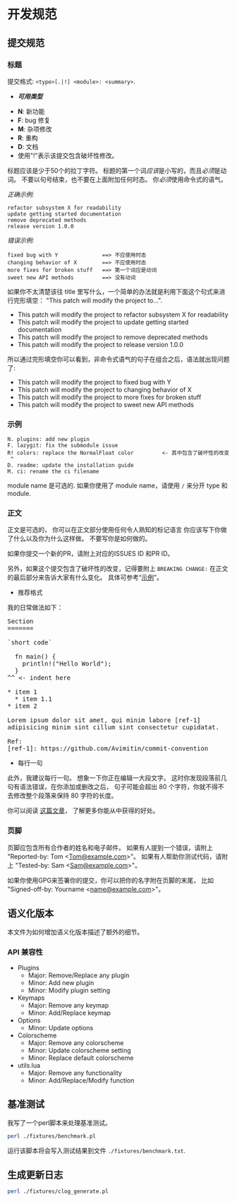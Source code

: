 # 开发规范

## 提交规范

### 标题

提交格式: `<type>[.|!] <module>: <summary>`.

* _**可用类型**_

- **N**: 新功能
- **F**: bug 修复
- **M**: 杂项修改
- **R**: 重构
- **D**: 文档
- 使用"!"表示该提交包含破坏性修改。

标题应该是少于50个的拉丁字符。
标题的第一个词*应该*是小写的，而且*必须*是动词。
不要以句号结束，也不要在上面附加任何时态。
你*必须*使用命令式的语气。

*正确示例:*

```text
refactor subsystem X for readability
update getting started documentation
remove deprecated methods
release version 1.0.0
```

*错误示例:*

```text
fixed bug with Y              ==> 不应使用时态
changing behavior of X        ==> 不应使用时态
more fixes for broken stuff   ==> 第一个词应是动词
sweet new API methods         ==> 没有动词
```

如果你不太清楚该往 title 里写什么，一个简单的办法就是利用下面这个句式来进行完形填空：
"This patch will modify the project to...".

* This patch will modify the project to refactor subsystem X for readability
* This patch will modify the project to update getting started documentation
* This patch will modify the project to remove deprecated methods
* This patch will modify the project to release version 1.0.0

所以通过完形填空你可以看到，非命令式语气的句子在组合之后，语法就出现问题了:

* This patch will modify the project to fixed bug with Y
* This patch will modify the project to changing behavior of X
* This patch will modify the project to more fixes for broken stuff
* This patch will modify the project to sweet new API methods

### 示例

```text
N. plugins: add new plugin
F. lazygit: fix the submodule issue
R! colors: replace the NormalFloat color         <- 其中包含了破坏性的改变
 ^
D. readme: update the installation guide
M. ci: rename the ci filename
```

module name 是可选的. 如果你使用了 module name，请使用 `/` 来分开 type 和 module.

### 正文

正文是可选的，
你可以在正文部分使用任何令人熟知的标记语言
你应该写下你做了什么以及你为什么这样做。
不要写你是如何做的。

如果你提交一个新的PR，请附上对应的ISSUES ID 和PR ID。

另外，如果这个提交包含了破坏性的改变，记得要附上
`BREAKING CHANGE:` 在正文的最后部分来告诉大家有什么变化。
具体可参考“[示例](#示例)”。

* 推荐格式

我的日常做法如下：

<pre>
Section
=======

`short code`

  fn main() {
    println!("Hello World");
  }
^^ <- indent here

* item 1
  * item 1.1
* item 2

Lorem ipsum dolor sit amet, qui minim labore [ref-1]
adipisicing minim sint cillum sint consectetur cupidatat.

Ref:
[ref-1]: https://github.com/Avimitin/commit-convention
</pre>

* 每行一句

此外，我建议每行一句。
想象一下你正在编辑一大段文字。
这时你发现段落前几句有语法错误，在你添加或删改之后，
句子可能会超出 80 个字符，你就不得不去修改整个段落来保持 80 字符的长度。

你可以阅读
[这篇文章](https://rhodesmill.org/brandon/2012/one-sentence-per-line/)，
了解更多你能从中获得的好处。

### 页脚

页脚应包含所有合作者的姓名和电子邮件。
如果有人提到一个错误，请附上 "Reported-by: Tom \<Tom@example.com\>"。
如果有人帮助你测试代码，请附上 "Tested-by: Sam \<Sam@example.com\>"。

如果你使用GPG来签署你的提交，你可以把你的名字附在页脚的末尾，
比如 "Signed-off-by: Yourname \<name@example.com\>"。

## 语义化版本

本文件为如何增加语义化版本描述了额外的细节。

### API 兼容性

- Plugins
  - Major: Remove/Replace any plugin
  - Minor: Add new plugin
  - Minor: Modify plugin setting
- Keymaps
  - Major: Remove any keymap
  - Minor: Add/Replace keymap
- Options
  - Minor: Update options
- Colorscheme
  - Major: Remove any colorscheme
  - Minor: Update colorscheme setting
  - Minor: Replace default colorscheme
- utils.lua
  - Major: Remove any functionality
  - Minor: Add/Replace/Modify function

## 基准测试

我写了一个perl脚本来处理基准测试。

```bash
perl ./fixtures/benchmark.pl
```

运行该脚本将会写入测试结果到文件 `./fixtures/benchmark.txt`.

## 生成更新日志

```bash
perl ./fixtures/clog_generate.pl
```
